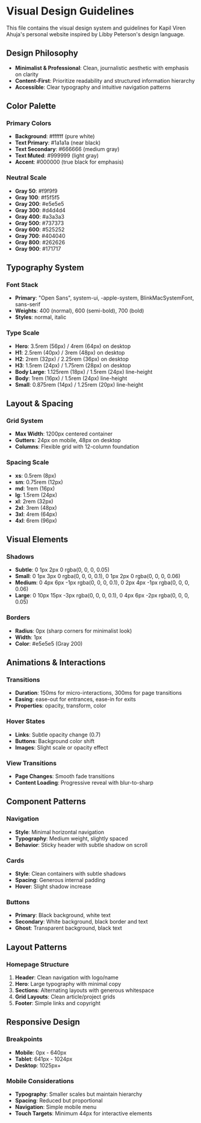 # Visual Design Guidelines

This file contains the visual design system and guidelines for Kapil Viren Ahuja's personal website inspired by Libby Peterson's design language.

## Design Philosophy
- **Minimalist & Professional**: Clean, journalistic aesthetic with emphasis on clarity
- **Content-First**: Prioritize readability and structured information hierarchy  
- **Accessible**: Clear typography and intuitive navigation patterns

## Color Palette

### Primary Colors
- **Background**: #ffffff (pure white)
- **Text Primary**: #1a1a1a (near black)
- **Text Secondary**: #666666 (medium gray)
- **Text Muted**: #999999 (light gray)
- **Accent**: #000000 (true black for emphasis)

### Neutral Scale
- **Gray 50**: #f9f9f9
- **Gray 100**: #f5f5f5
- **Gray 200**: #e5e5e5
- **Gray 300**: #d4d4d4
- **Gray 400**: #a3a3a3
- **Gray 500**: #737373
- **Gray 600**: #525252
- **Gray 700**: #404040
- **Gray 800**: #262626
- **Gray 900**: #171717

## Typography System

### Font Stack
- **Primary**: "Open Sans", system-ui, -apple-system, BlinkMacSystemFont, sans-serif
- **Weights**: 400 (normal), 600 (semi-bold), 700 (bold)
- **Styles**: normal, italic

### Type Scale
- **Hero**: 3.5rem (56px) / 4rem (64px) on desktop
- **H1**: 2.5rem (40px) / 3rem (48px) on desktop  
- **H2**: 2rem (32px) / 2.25rem (36px) on desktop
- **H3**: 1.5rem (24px) / 1.75rem (28px) on desktop
- **Body Large**: 1.125rem (18px) / 1.5rem (24px) line-height
- **Body**: 1rem (16px) / 1.5rem (24px) line-height
- **Small**: 0.875rem (14px) / 1.25rem (20px) line-height

## Layout & Spacing

### Grid System
- **Max Width**: 1200px centered container
- **Gutters**: 24px on mobile, 48px on desktop
- **Columns**: Flexible grid with 12-column foundation

### Spacing Scale
- **xs**: 0.5rem (8px)
- **sm**: 0.75rem (12px)
- **md**: 1rem (16px)
- **lg**: 1.5rem (24px)
- **xl**: 2rem (32px)
- **2xl**: 3rem (48px)
- **3xl**: 4rem (64px)
- **4xl**: 6rem (96px)

## Visual Elements

### Shadows
- **Subtle**: 0 1px 2px 0 rgba(0, 0, 0, 0.05)
- **Small**: 0 1px 3px 0 rgba(0, 0, 0, 0.1), 0 1px 2px 0 rgba(0, 0, 0, 0.06)
- **Medium**: 0 4px 6px -1px rgba(0, 0, 0, 0.1), 0 2px 4px -1px rgba(0, 0, 0, 0.06)
- **Large**: 0 10px 15px -3px rgba(0, 0, 0, 0.1), 0 4px 6px -2px rgba(0, 0, 0, 0.05)

### Borders
- **Radius**: 0px (sharp corners for minimalist look)
- **Width**: 1px 
- **Color**: #e5e5e5 (Gray 200)

## Animations & Interactions

### Transitions
- **Duration**: 150ms for micro-interactions, 300ms for page transitions
- **Easing**: ease-out for entrances, ease-in for exits
- **Properties**: opacity, transform, color

### Hover States
- **Links**: Subtle opacity change (0.7)
- **Buttons**: Background color shift
- **Images**: Slight scale or opacity effect

### View Transitions
- **Page Changes**: Smooth fade transitions
- **Content Loading**: Progressive reveal with blur-to-sharp

## Component Patterns

### Navigation
- **Style**: Minimal horizontal navigation
- **Typography**: Medium weight, slightly spaced
- **Behavior**: Sticky header with subtle shadow on scroll

### Cards
- **Style**: Clean containers with subtle shadows
- **Spacing**: Generous internal padding
- **Hover**: Slight shadow increase

### Buttons
- **Primary**: Black background, white text
- **Secondary**: White background, black border and text
- **Ghost**: Transparent background, black text

## Layout Patterns

### Homepage Structure
1. **Header**: Clean navigation with logo/name
2. **Hero**: Large typography with minimal copy
3. **Sections**: Alternating layouts with generous whitespace
4. **Grid Layouts**: Clean article/project grids
5. **Footer**: Simple links and copyright

## Responsive Design

### Breakpoints
- **Mobile**: 0px - 640px
- **Tablet**: 641px - 1024px  
- **Desktop**: 1025px+

### Mobile Considerations
- **Typography**: Smaller scales but maintain hierarchy
- **Spacing**: Reduced but proportional
- **Navigation**: Simple mobile menu
- **Touch Targets**: Minimum 44px for interactive elements